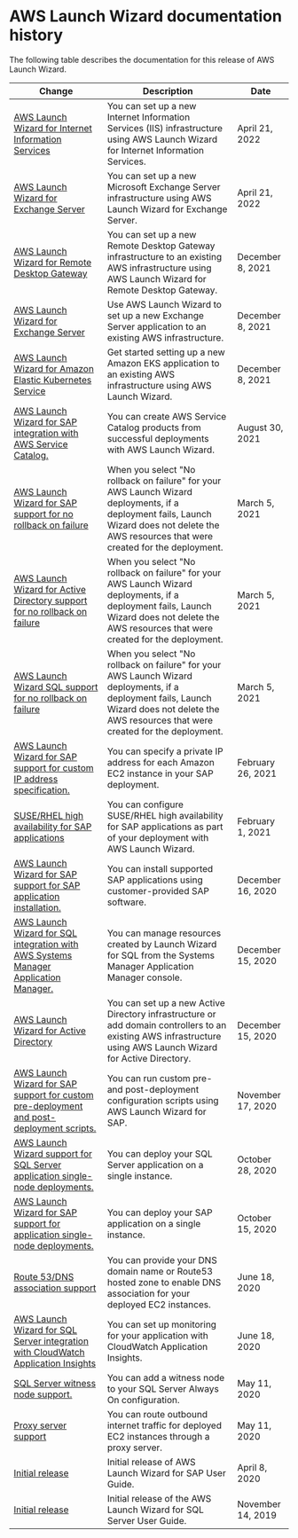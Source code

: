 # AWS Launch Wizard documentation history<a name="doc-history"></a>

The following table describes the documentation for this release of AWS Launch Wizard\.

| Change | Description | Date | 
| --- |--- |--- |
| [AWS Launch Wizard for Internet Information Services](what-is-launch-wizard-iis.md) | You can set up a new Internet Information Services \(IIS\) infrastructure using AWS Launch Wizard for Internet Information Services\. | April 21, 2022 | 
| [AWS Launch Wizard for Exchange Server](what-is-launch-wizard-exchange.md) | You can set up a new Microsoft Exchange Server infrastructure using AWS Launch Wizard for Exchange Server\.  | April 21, 2022 | 
| [AWS Launch Wizard for Remote Desktop Gateway ](what-is-launch-wizard-remote-desktop-gateway.md) | You can set up a new Remote Desktop Gateway infrastructure to an existing AWS infrastructure using AWS Launch Wizard for Remote Desktop Gateway\. | December 8, 2021 | 
| [AWS Launch Wizard for Exchange Server](launch-wizard-exchange-getting-started.md) | Use AWS Launch Wizard to set up a new Exchange Server application to an existing AWS infrastructure\. | December 8, 2021 | 
| [AWS Launch Wizard for Amazon Elastic Kubernetes Service](launch-wizard-eks-getting-started.md) | Get started setting up a new Amazon EKS application to an existing AWS infrastructure using AWS Launch Wizard\. | December 8, 2021 | 
| [AWS Launch Wizard for SAP integration with AWS Service Catalog\.](what-is-launch-wizard-sap.md) | You can create AWS Service Catalog products from successful deployments with AWS Launch Wizard\. | August 30, 2021 | 
| [AWS Launch Wizard for SAP support for no rollback on failure](launch-wizard-sap-getting-started.md) | When you select "No rollback on failure" for your AWS Launch Wizard deployments, if a deployment fails, Launch Wizard does not delete the AWS resources that were created for the deployment\. | March 5, 2021 | 
| [AWS Launch Wizard for Active Directory support for no rollback on failure](launch-wizard-ad-getting-started.md) | When you select "No rollback on failure" for your AWS Launch Wizard deployments, if a deployment fails, Launch Wizard does not delete the AWS resources that were created for the deployment\. | March 5, 2021 | 
| [AWS Launch Wizard SQL support for no rollback on failure](launch-wizard-getting-started.md) | When you select "No rollback on failure" for your AWS Launch Wizard deployments, if a deployment fails, Launch Wizard does not delete the AWS resources that were created for the deployment\. | March 5, 2021 | 
| [AWS Launch Wizard for SAP support for custom IP address specification\.](what-is-launch-wizard-sap.md) | You can specify a private IP address for each Amazon EC2 instance in your SAP deployment\. | February 26, 2021 | 
| [SUSE/RHEL high availability for SAP applications](what-is-launch-wizard-sap.md) | You can configure SUSE/RHEL high availability for SAP applications as part of your deployment with AWS Launch Wizard\.  | February 1, 2021 | 
| [AWS Launch Wizard for SAP support for SAP application installation\.](what-is-launch-wizard-sap.md) | You can install supported SAP applications using customer\-provided SAP software\. | December 16, 2020 | 
| [AWS Launch Wizard for SQL integration with AWS Systems Manager Application Manager\. ](launch-wizard-sql-app-manager.md) | You can manage resources created by Launch Wizard for SQL from the Systems Manager Application Manager console\. | December 15, 2020 | 
| [AWS Launch Wizard for Active Directory](what-is-launch-wizard-active-directory.md) | You can set up a new Active Directory infrastructure or add domain controllers to an existing AWS infrastructure using AWS Launch Wizard for Active Directory\. | December 15, 2020 | 
| [AWS Launch Wizard for SAP support for custom pre\-deployment and post\-deployment scripts\.](what-is-launch-wizard-sap.md) | You can run custom pre\- and post\-deployment configuration scripts using AWS Launch Wizard for SAP\. | November 17, 2020 | 
| [AWS Launch Wizard support for SQL Server application single\-node deployments\. ](what-is-launch-wizard.md) | You can deploy your SQL Server application on a single instance\. | October 28, 2020 | 
| [AWS Launch Wizard for SAP support for application single\-node deployments\. ](what-is-launch-wizard-sap.md) | You can deploy your SAP application on a single instance\. | October 15, 2020 | 
| [Route 53/DNS association support](what-is-launch-wizard-sap.md) | You can provide your DNS domain name or Route53 hosted zone to enable DNS association for your deployed EC2 instances\.  | June 18, 2020 | 
| [AWS Launch Wizard for SQL Server integration with CloudWatch Application Insights](what-is-launch-wizard.md) | You can set up monitoring for your application with CloudWatch Application Insights\. | June 18, 2020 | 
| [SQL Server witness node support\.](what-is-launch-wizard.md) | You can add a witness node to your SQL Server Always On configuration\.  | May 11, 2020 | 
| [Proxy server support](what-is-launch-wizard-sap.md) | You can route outbound internet traffic for deployed EC2 instances through a proxy server\.  | May 11, 2020 | 
| [Initial release](what-is-launch-wizard-sap.md) | Initial release of AWS Launch Wizard for SAP User Guide\. | April 8, 2020 | 
| [Initial release](#doc-history) | Initial release of the AWS Launch Wizard for SQL Server User Guide\. | November 14, 2019 | 